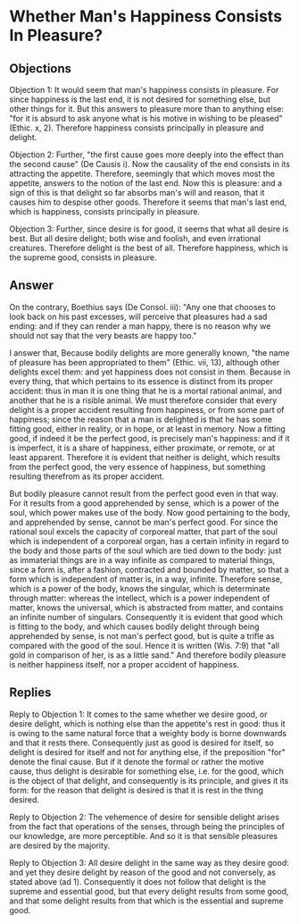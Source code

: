 # Whether Man's Happiness Consists In Pleasure?

## Objections

Objection 1: It would seem that man's happiness consists in pleasure. For since happiness is the last end, it is not desired for something else, but other things for it. But this answers to pleasure more than to anything else: "for it is absurd to ask anyone what is his motive in wishing to be pleased" (Ethic. x, 2). Therefore happiness consists principally in pleasure and delight.

Objection 2: Further, "the first cause goes more deeply into the effect than the second cause" (De Causis i). Now the causality of the end consists in its attracting the appetite. Therefore, seemingly that which moves most the appetite, answers to the notion of the last end. Now this is pleasure: and a sign of this is that delight so far absorbs man's will and reason, that it causes him to despise other goods. Therefore it seems that man's last end, which is happiness, consists principally in pleasure.

Objection 3: Further, since desire is for good, it seems that what all desire is best. But all desire delight; both wise and foolish, and even irrational creatures. Therefore delight is the best of all. Therefore happiness, which is the supreme good, consists in pleasure.

## Answer

On the contrary, Boethius says (De Consol. iii): "Any one that chooses to look back on his past excesses, will perceive that pleasures had a sad ending: and if they can render a man happy, there is no reason why we should not say that the very beasts are happy too."

I answer that, Because bodily delights are more generally known, "the name of pleasure has been appropriated to them" (Ethic. vii, 13), although other delights excel them: and yet happiness does not consist in them. Because in every thing, that which pertains to its essence is distinct from its proper accident: thus in man it is one thing that he is a mortal rational animal, and another that he is a risible animal. We must therefore consider that every delight is a proper accident resulting from happiness, or from some part of happiness; since the reason that a man is delighted is that he has some fitting good, either in reality, or in hope, or at least in memory. Now a fitting good, if indeed it be the perfect good, is precisely man's happiness: and if it is imperfect, it is a share of happiness, either proximate, or remote, or at least apparent. Therefore it is evident that neither is delight, which results from the perfect good, the very essence of happiness, but something resulting therefrom as its proper accident.

But bodily pleasure cannot result from the perfect good even in that way. For it results from a good apprehended by sense, which is a power of the soul, which power makes use of the body. Now good pertaining to the body, and apprehended by sense, cannot be man's perfect good. For since the rational soul excels the capacity of corporeal matter, that part of the soul which is independent of a corporeal organ, has a certain infinity in regard to the body and those parts of the soul which are tied down to the body: just as immaterial things are in a way infinite as compared to material things, since a form is, after a fashion, contracted and bounded by matter, so that a form which is independent of matter is, in a way, infinite. Therefore sense, which is a power of the body, knows the singular, which is determinate through matter: whereas the intellect, which is a power independent of matter, knows the universal, which is abstracted from matter, and contains an infinite number of singulars. Consequently it is evident that good which is fitting to the body, and which causes bodily delight through being apprehended by sense, is not man's perfect good, but is quite a trifle as compared with the good of the soul. Hence it is written (Wis. 7:9) that "all gold in comparison of her, is as a little sand." And therefore bodily pleasure is neither happiness itself, nor a proper accident of happiness.

## Replies

Reply to Objection 1: It comes to the same whether we desire good, or desire delight, which is nothing else than the appetite's rest in good: thus it is owing to the same natural force that a weighty body is borne downwards and that it rests there. Consequently just as good is desired for itself, so delight is desired for itself and not for anything else, if the preposition "for" denote the final cause. But if it denote the formal or rather the motive cause, thus delight is desirable for something else, i.e. for the good, which is the object of that delight, and consequently is its principle, and gives it its form: for the reason that delight is desired is that it is rest in the thing desired.

Reply to Objection 2: The vehemence of desire for sensible delight arises from the fact that operations of the senses, through being the principles of our knowledge, are more perceptible. And so it is that sensible pleasures are desired by the majority.

Reply to Objection 3: All desire delight in the same way as they desire good: and yet they desire delight by reason of the good and not conversely, as stated above (ad 1). Consequently it does not follow that delight is the supreme and essential good, but that every delight results from some good, and that some delight results from that which is the essential and supreme good.